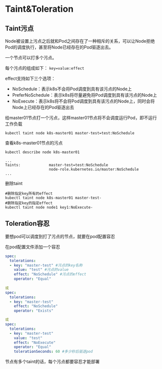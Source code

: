 # Taint&Toleration

## Taint污点

Node被设置上污点之后就和Pod之间存在了一种相斥的关系，可以让Node拒绝Pod的调度执行，甚至将Node已经存在的Pod驱逐出去。

一个节点可以打多个污点。

每个污点的组成如下：
`key=value:effect`

effect支持如下三个选项：

- NoSchedule：表示k8s不会将Pod调度到具有该污点的Node上
- PreferNoSchedule：表示k8s将尽量避免将Pod调度到具有该污点的Node上
- NoExecute：表示k8s将不会将Pod调度到具有该污点的Node上，同时会将Node上已经存在的Pod驱逐出去

给master01节点打一个污点，这样master01节点将不会调度运行Pod，即不运行工作负载

```shell
kubectl taint node k8s-master01 master-test=test:NoSchedule
```

查看k8s-master01节点的污点

```shell
kubectl describe node k8s-master01

...
Taints:             master-test=test:NoSchedule
                    node-role.kubernetes.io/master:NoSchedule
...
```

删除taint

```shell
#删除指定key所有的effect
kubectl taint node k8s-master01 master-test-
#删除指定key的指定effect
kubectl taint node node1 key1:NoExecute-
```



## Toleration容忍

要想pod可以调度到打了污点的节点，就要在pod配置容忍

在pod配置文件添加一个容忍

```yaml
spec:
  tolerations:
  - key: "master-test" #污点的key名称
    value: "test" #污点的value
    effect: "NoSchedule" #污点的effect
    operator: "Equal"
    
或
spec:
  tolerations:
  - key: "master-test"
    effect: "NoSchedule"
    operator: "Exists"

或
spec:
  tolerations:
  - key: "master-test"
    value: "test"
    effect: "NoExecute"
    operator: "Equal"
    tolerationSeconds: 60 #多少秒后驱逐pod
```

节点有多个taint的话，每个污点都要容忍才能部署


